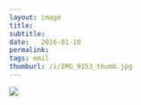 ```yaml
---
layout: image
title: 
subtitle: 
date:   2016-01-10
permalink: 
tags: emil
thumburl: /i/IMG_9153_thumb.jpg
---
```

![]({{site.url}}/i/IMG_9153_thumb.jpg)
